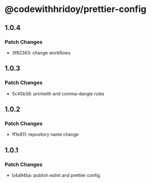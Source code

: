 # @codewithhridoy/prettier-config

## 1.0.4

### Patch Changes

- 3f62363: change workflows

## 1.0.3

### Patch Changes

- 5c45b38: printwith and comma-dangle rules

## 1.0.2

### Patch Changes

- ff1e811: repository name change

## 1.0.1

### Patch Changes

- b4a94ba: publish eslint and prettier config
